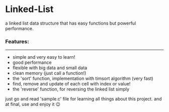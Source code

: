 # Linked-List

a linked list data structure that has easy functions but powerful performance.

### Features:

--------

* simple and very easy to learn!
* good performance
* flexible with big data and small data
* clean memory (just call a function!)
* the 'sort' function, implementation with timsort algorithm (very fast)
* find, remove and update of each cell with index or value!
* the 'reverse' function, for reversing the linked list simply

just go and read 'sample.c' file for learning all things about this project.
and at final, use and enjoy it :wink:

